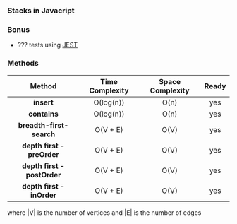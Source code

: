 ### Stacks in Javacript

### Bonus

- ??? tests using [JEST](https://jestjs.io/)

### Methods

|   Method    | Time Complexity | Space Complexity |Ready
| :---------: | :-------------: | :--------------: |:--------------:
|  **insert**   |      O(log(n))       |       O(n)       | yes
|   **contains**   |      O(log(n))       |       O(n)       | yes
|   **breadth-first-search**  |      O(V + E)       |       O(V)       | yes
| **depth first - preOrder**   |      O(V + E)       |       O(V)       | yes
|  **depth first - postOrder**    |      O(V + E)       |       O(V)       | yes
|   **depth first - inOrder**    |      O(V + E)       |       O(V)       | yes

where |V| is the number of vertices and |E| is the number of edges 
